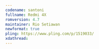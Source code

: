 ```yaml
---
codename: santoni
fullname: Redmi 4X
romversion: 4.7
maintainer: Rio Setiawan
newformat: true
pling: https://www.pling.com/p/1519033/
xdathread:
---
```

